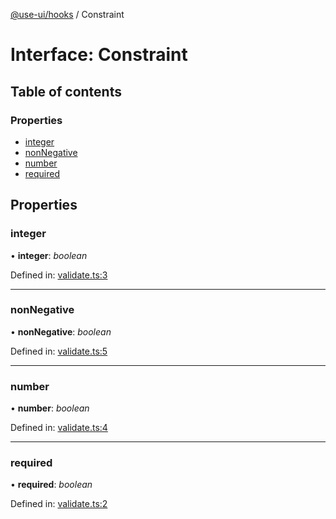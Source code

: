 [@use-ui/hooks](../README.md) / Constraint

# Interface: Constraint

## Table of contents

### Properties

- [integer](constraint.md#integer)
- [nonNegative](constraint.md#nonnegative)
- [number](constraint.md#number)
- [required](constraint.md#required)

## Properties

### integer

• **integer**: *boolean*

Defined in: [validate.ts:3](https://github.com/vasyas/use-ui-hooks/blob/a3efc87/src/validate.ts#L3)

___

### nonNegative

• **nonNegative**: *boolean*

Defined in: [validate.ts:5](https://github.com/vasyas/use-ui-hooks/blob/a3efc87/src/validate.ts#L5)

___

### number

• **number**: *boolean*

Defined in: [validate.ts:4](https://github.com/vasyas/use-ui-hooks/blob/a3efc87/src/validate.ts#L4)

___

### required

• **required**: *boolean*

Defined in: [validate.ts:2](https://github.com/vasyas/use-ui-hooks/blob/a3efc87/src/validate.ts#L2)
